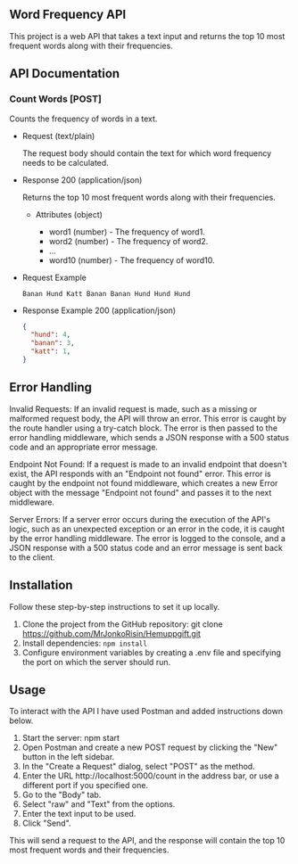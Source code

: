 ## Word Frequency API

This project is a web API that takes a text input and returns the top 10 most frequent words along with their frequencies.

## API Documentation
### Count Words [POST]

Counts the frequency of words in a text.

+ Request (text/plain)

    The request body should contain the text for which word frequency needs to be calculated.

+ Response 200 (application/json)

    Returns the top 10 most frequent words along with their frequencies.

    + Attributes (object)

        - word1 (number) - The frequency of word1.
        - word2 (number) - The frequency of word2.
        - ...
        - word10 (number) - The frequency of word10.

+ Request Example

    ```plaintext
    Banan Hund Katt Banan Banan Hund Hund Hund
    ```

+ Response Example 200 (application/json)

    ```json
    {
      "hund": 4,
      "banan": 3,
      "katt": 1,
    }
    ```
## Error Handling 
Invalid Requests: If an invalid request is made, such as a missing or malformed request body, the API will throw an error. This error is caught by the route handler using a try-catch block. The error is then passed to the error handling middleware, which sends a JSON response with a 500 status code and an appropriate error message.

Endpoint Not Found: If a request is made to an invalid endpoint that doesn't exist, the API responds with an "Endpoint not found" error. This error is caught by the endpoint not found middleware, which creates a new Error object with the message "Endpoint not found" and passes it to the next middleware.

Server Errors: If a server error occurs during the execution of the API's logic, such as an unexpected exception or an error in the code, it is caught by the error handling middleware. The error is logged to the console, and a JSON response with a 500 status code and an error message is sent back to the client.
## Installation

Follow these step-by-step instructions to set it up locally.

1. Clone the project from the GitHub repository: git clone https://github.com/MrJonkoRisin/Hemuppgift.git
2. Install dependencies: `npm install`
3. Configure environment variables by creating a .env file and specifying the port on which the server should run. 

## Usage

To interact with the API I have used Postman and added instructions down below.

1. Start the server: npm start
2. Open Postman and create a new POST request by clicking the "New" button in the left sidebar.
3. In the "Create a Request" dialog, select "POST" as the method.
4. Enter the URL http://localhost:5000/count in the address bar, or use a different port if you specified one.
5. Go to the "Body" tab.
6. Select "raw" and "Text" from the options.
7. Enter the text input to be used.
8. Click "Send".

This will send a request to the API, and the response will contain the top 10 most frequent words and their frequencies.